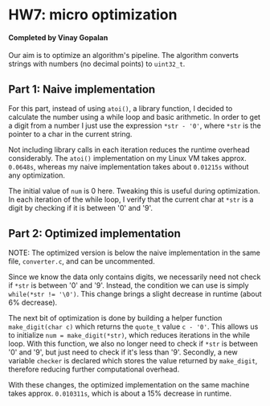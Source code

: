 # HW7: micro optimization

#### Completed by Vinay Gopalan

Our aim is to optimize an algorithm's pipeline. The algorithm converts strings with numbers (no decimal points) to `uint32_t`.

## Part 1: Naive implementation

For this part, instead of using `atoi()`, a library function, I decided to calculate the number using a while loop and basic arithmetic. In order to get a digit from a number I just use the expression `*str - '0'`, where `*str` is the pointer to a char in the current string.

Not including library calls in each iteration reduces the runtime overhead considerably. The `atoi()` implementation on my Linux VM takes approx. `0.0648s`, whereas my naive implementation takes about `0.01215s` without any optimization.

The initial value of `num` is 0 here. Tweaking this is useful during optimization. In each iteration of the while loop, I verify that the current char at `*str` is a digit by checking if it is between '0' and '9'.

## Part 2: Optimized implementation

NOTE: The optimized version is below the naive implementation in the same file, `converter.c`, and can be uncommented.

Since we know the data only contains digits, we necessarily need not check if `*str` is between '0' and '9'. Instead, the  condition we can use is simply `while(*str != '\0')`. This change brings a slight decrease in runtime (about 6% decrease).

The next bit of optimization is done by building a helper function `make_digit(char c)` which returns the `quote_t` value `c - '0'`. This allows us to initialize `num = make_digit(*str)`, which reduces iterations in the while loop. With this function, we also no longer need to check if `*str` is between '0' and '9', but just need to check if it's less than '9'. Secondly, a new variable `checker` is declared which stores the value returned by `make_digit`, therefore reducing further computational overhead.

With these changes, the optimized implementation on the same machine takes approx. `0.010311s`, which is about a 15% decrease in runtime.
